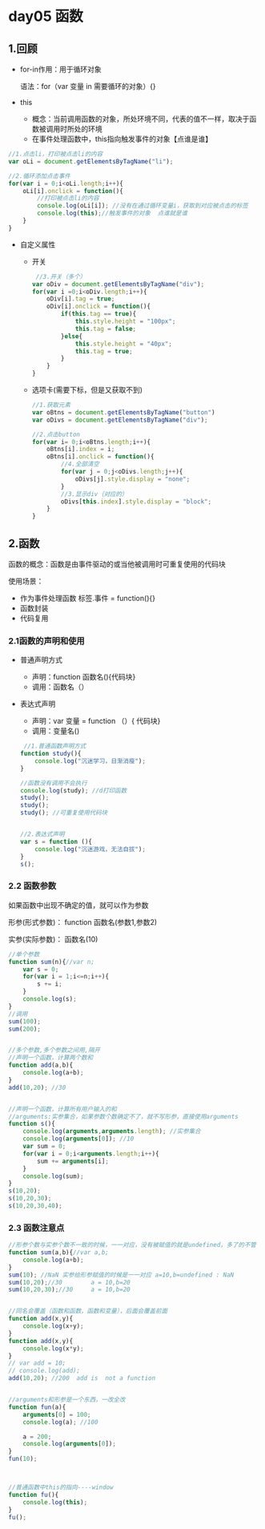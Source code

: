 # day05 函数

## 1.回顾

- for-in作用：用于循环对象

  语法：for（var 变量  in 需要循环的对象）{}

- this
  - 概念：当前调用函数的对象，所处环境不同，代表的值不一样，取决于函数被调用时所处的环境
  - 在事件处理函数中，this指向触发事件的对象【点谁是谁】

~~~js
//1.点击li，打印被点击li的内容
var oLi = document.getElementsByTagName("li");

//2.循环添加点击事件
for(var i = 0;i<oLi.length;i++){
    oLi[i].onclick = function(){
        //打印被点击li的内容
        console.log(oLi[i]); //没有在通过循环变量i，获取到对应被点击的标签
        console.log(this);//触发事件的对象  点谁就是谁
    }
}
~~~

- 自定义属性

  - 开关

    ~~~js
     //3.开关（多个）
    var oDiv = document.getElementsByTagName("div");
    for(var i =0;i<oDiv.length;i++){
        oDiv[i].tag = true;
        oDiv[i].onclick = function(){
            if(this.tag == true){
                this.style.height = "100px";
                this.tag = false;
            }else{
                this.style.height = "40px";
                this.tag = true;
            }
        }
    }
    ~~~

  - 选项卡(需要下标，但是又获取不到)

    ~~~js
    //1.获取元素
    var oBtns = document.getElementsByTagName("button")
    var oDivs = document.getElementsByTagName("div");
    
    //2.点击button
    for(var i= 0;i<oBtns.length;i++){
        oBtns[i].index = i;
        oBtns[i].onclick = function(){
            //4.全部清空
            for(var j = 0;j<oDivs.length;j++){
                oDivs[j].style.display = "none";
            }
            //3.显示div（对应的）
            oDivs[this.index].style.display = "block";
        }
    }
    ~~~

    

## 2.函数

函数的概念：函数是由事件驱动的或当他被调用时可重复使用的代码块

使用场景：

- 作为事件处理函数  标签.事件 = function(){}
- 函数封装
- 代码复用

### 2.1函数的声明和使用

- 普通声明方式

  - 声明：function 函数名(){代码块}     
  - 调用：函数名（）

- 表达式声明

  - 声明：var 变量 = function （）{ 代码块}
  - 调用：变量名()

  ~~~js
   //1.普通函数声明方式
  function study(){
      console.log("沉迷学习，日渐消瘦");
  }
  
  //函数没有调用不会执行
  console.log(study); //d打印函数
  study();
  study();
  study(); //可重复使用代码块
  
  
  //2.表达式声明
  var s = function (){
      console.log("沉迷游戏，无法自拔");
  }
  s();
  ~~~

### 2.2 函数参数

如果函数中出现不确定的值，就可以作为参数

形参(形式参数)： function 函数名(参数1,参数2)

实参(实际参数)： 函数名(10)

~~~js
//单个参数
function sum(n){//var n;
    var s = 0;
    for(var i = 1;i<=n;i++){
        s += i;
    }
    console.log(s);
}
//调用
sum(100);
sum(200);


//多个参数,多个参数之间用,隔开
//声明一个函数，计算两个数和
function add(a,b){
    console.log(a+b);
}
add(10,20); //30


//声明一个函数，计算所有用户输入的和
//arguments:实参集合，如果参数个数确定不了，就不写形参，直接使用arguments
function s(){
    console.log(arguments,arguments.length); //实参集合
    console.log(arguments[0]); //10
    var sum = 0;
    for(var i = 0;i<arguments.length;i++){
        sum += arguments[i];
    }
    console.log(sum);
}
s(10,20);
s(10,20,30);
s(10,20,30,40);
~~~



### 2.3 函数注意点

~~~js
//形参个数与实参个数不一致的时候，一一对应，没有被赋值的就是undefined，多了的不管
function sum(a,b){//var a,b;
    console.log(a+b);
}
sum(10); //NaN 实参给形参赋值的时候是一一对应 a=10,b=undefined : NaN
sum(10,20);//30        a = 10,b=20
sum(10,20,30);//30     a = 10,b=20


//同名会覆盖（函数和函数，函数和变量），后面会覆盖前面
function add(x,y){
    console.log(x+y);
}
function add(x,y){
    console.log(x*y);
}
// var add = 10;
// console.log(add);
add(10,20); //200  add is  not a function


//arguments和形参是一个东西，一改全改
function fun(a){
    arguments[0] = 100;
    console.log(a); //100

    a = 200;
    console.log(arguments[0]);
}
fun(10);



//普通函数中this的指向----window
function fu(){
    console.log(this);
}
fu();
~~~

